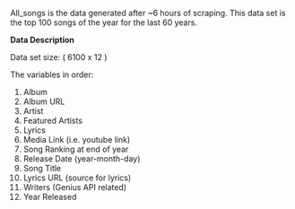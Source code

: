 All_songs is the data generated after ~6 hours of scraping. This data set is the top 100 songs of the year for the last 60 years. 

**Data Description**

Data set size: ( 6100 x 12 )

The variables in order:

1. Album
2. Album URL
3. Artist
4. Featured Artists 
5. Lyrics
6. Media Link (i.e. youtube link)
7. Song Ranking at end of year
8. Release Date (year-month-day)
9. Song Title
10. Lyrics URL (source for lyrics)
11. Writers (Genius API related)
12. Year Released
